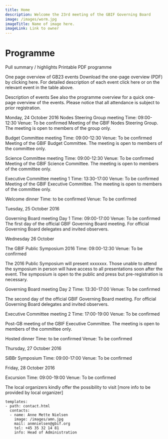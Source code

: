 ```yaml
---
title: Home
description: Welcome the 23rd meeting of the GBIF Governing Board 
image: /images/worm.jpg
imageTitle: Name of image here.
imageLink: Link to owner
---
```


# Programme

Pull summary / highlights
Printable PDF programme
		

One page overview of GB23 events
Download the one-page overview (PDF) by clicking here. 
For detailed description of each event click here or on the relevant event in the table above.  

Description of events
See also the programme overview for a quick one-page overview of the events.
Please notice that all attendance is subject to prior registration. 

Monday, 24 October 2016
Nodes Steering Group meeting 
Time: 09:00-12:30
Venue: To be confirmed
Meeting of the GBIF Nodes Steering Group. The meeting is open to members of the group only. 

Budget Committee meeting
Time: 09:00-12:30
Venue: To be confirmed
Meeting of the GBIF Budget Committee. The meeting is open to members of the committee only. 

Science Committee meeting
Time: 09:00-12:30
Venue: To be confirmed
Meeting of the GBIF Science Committee. The meeting is open to members of the committee only. 

Executive Committee meeting 1
Time: 13:30-17:00
Venue: To be confirmed
Meeting of the GBIF Executive Committee. The meeting is open to members of the committee only. 

Welcome dinner
Time: to be confirmed
Venue: To be confirmed


Tuesday, 25 October 2016

Governing Board meeting Day 1
Time: 09:00-17:00
Venue: To be confirmed
The first day of the official GBIF Governing Board meeting. For official Governing Board delegates and invited observers. 


Wednesday 26 October

The GBIF Public Symposium 2016
Time: 09:00-12:30
Venue: To be confirmed

The 2016 Public Symposium will present xxxxxxx. Those unable to attend the symposium in person will have access to all presentations soon after the event. 
The symposium is open to the public and press but pre-registration is necessary.  


Governing Board meeting Day 2
Time: 13:30-17:00
Venue: To be confirmed

The second day of the official GBIF Governing Board meeting. For official Governing Board delegates and invited observers. 

Executive Committee meeting 2
Time: 17:00-19:00
Venue: To be confirmed

Post-GB meeting of the GBIF Executive Committee. The meeting is open to members of the committee only. 

Hosted dinner
Time: to be confirmed
Venue: To be confirmed


Thursday, 27 October 2016

SiBBr Symposium
Time: 09:00-17:00
Venue: To be confirmed


Friday, 28 October 2016

Excursion
Time: 09:00-19:00
Venue: To be confirmed

The local organizers kindly offer the possibility to visit [more info to be provided by local organizer]


```styledYaml
templates:
- path: contact.html
  contacts:
  - name: Anne Mette Nielsen
    image: /images/amn.jpg
    mail: anmnielsen@gbif.org
    tel: +45 35 32 14 81
    info: Head of Administration
```